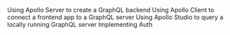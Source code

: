 Using Apollo Server to create a GraphQL backend
Using Apollo Client to connect a frontend app to a GraphQL server
Using Apollo Studio to query a locally running GraphQL server
Implementing Auth

